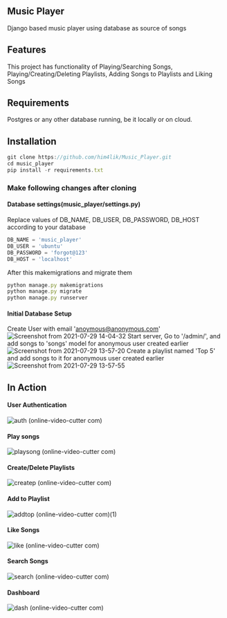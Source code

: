 ## Music Player
Django based music player using database as source of songs
## Features
This project has functionality of Playing/Searching Songs, Playing/Creating/Deleting Playlists, Adding Songs to Playlists and Liking Songs
## Requirements
Postgres or any other database running, be it locally or on cloud.

## Installation
```javascript
git clone https://github.com/him4lik/Music_Player.git
cd music_player
pip install -r requirements.txt
```
### Make following changes after cloning
#### Database settings(music_player/settings.py)
Replace values of DB_NAME, DB_USER, DB_PASSWORD, DB_HOST according to your database
```javascript
DB_NAME = 'music_player'
DB_USER = 'ubuntu'
DB_PASSWORD = 'forgot@123'
DB_HOST = 'localhost'
```
After this makemigrations and migrate them
```javascript
python manage.py makemigrations
python manage.py migrate
python manage.py runserver
```

#### Initial Database Setup
Create User with email 'anoymous@anonymous.com'
![Screenshot from 2021-07-29 14-04-32](https://user-images.githubusercontent.com/75934883/127460157-4a8a6647-1fad-4916-88de-f9f691a56611.png)
Start server, Go to '/admin/', and add songs to 'songs' model for anonymous user created earlier<br/>
![Screenshot from 2021-07-29 13-57-20](https://user-images.githubusercontent.com/75934883/127459352-b9bf349b-9e6f-43de-8f78-1f5f3de6b6be.png)
Create a playlist named 'Top 5' and add songs to it for anonymous user created earlier
![Screenshot from 2021-07-29 13-57-55](https://user-images.githubusercontent.com/75934883/127459178-91f029f3-601d-4970-a3e0-164ed70ead2d.png)

## In Action
#### User Authentication
![auth (online-video-cutter com)](https://user-images.githubusercontent.com/75934883/127489631-22a6a0b3-e80e-4c9c-b86d-3301a1cc7905.gif)
#### Play songs
![playsong (online-video-cutter com)](https://user-images.githubusercontent.com/75934883/127489578-13feb445-0aa0-4221-802d-ba0204859511.gif)
#### Create/Delete Playlists
![createp (online-video-cutter com)](https://user-images.githubusercontent.com/75934883/127489609-59926c75-f6cd-41fe-a086-3dc2215dda3c.gif)
#### Add to Playlist
![addtop (online-video-cutter com)(1)](https://user-images.githubusercontent.com/75934883/127489654-a34b133e-a7a1-4220-89ed-d0b4aac09e41.gif)
#### Like Songs
![like (online-video-cutter com)](https://user-images.githubusercontent.com/75934883/127488786-ea75933c-b398-45f5-a24f-eaceddaf452d.gif)
#### Search Songs
![search (online-video-cutter com)](https://user-images.githubusercontent.com/75934883/127489592-19626b54-55a3-4285-b0f7-b459d3735ef3.gif)
#### Dashboard
![dash (online-video-cutter com)](https://user-images.githubusercontent.com/75934883/127489219-50664c66-26f7-4416-9b9e-c51b4e061329.gif)
